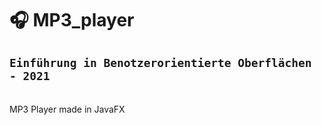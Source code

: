 # 🎧 MP3_player

`Einführung in Benotzerorientierte Oberflächen - 2021`
---
<br />
MP3 Player made in JavaFX
